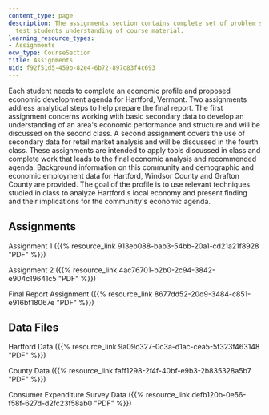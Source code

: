 ```yaml
---
content_type: page
description: The assignments section contains complete set of problem statements to
  test students understanding of course material.
learning_resource_types:
- Assignments
ocw_type: CourseSection
title: Assignments
uid: f92f51d5-459b-82e4-6b72-897c83f4c693
---
```


Each student needs to complete an economic profile and proposed economic development agenda for Hartford, Vermont. Two assignments address analytical steps to help prepare the final report. The first assignment concerns working with basic secondary data to develop an understanding of an area's economic performance and structure and will be discussed on the second class. A second assignment covers the use of secondary data for retail market analysis and will be discussed in the fourth class. These assignments are intended to apply tools discussed in class and complete work that leads to the final economic analysis and recommended agenda. Background information on this community and demographic and economic employment data for Hartford, Windsor County and Grafton County are provided. The goal of the profile is to use relevant techniques studied in class to analyze Hartford's local economy and present finding and their implications for the community's economic agenda.

Assignments
-----------

Assignment 1 ({{% resource_link 913eb088-bab3-54bb-20a1-cd21a21f8928 "PDF" %}})

Assignment 2 ({{% resource_link 4ac76701-b2b0-2c94-3842-e904c19641c5 "PDF" %}})

Final Report Assignment ({{% resource_link 8677dd52-20d9-3484-c851-e916bf18067e "PDF" %}})

Data Files
----------

Hartford Data ({{% resource_link 9a09c327-0c3a-d1ac-cea5-5f323f463148 "PDF" %}})

County Data ({{% resource_link faff1298-2f4f-40bf-e9b3-2b835328a5b7 "PDF" %}})

Consumer Expenditure Survey Data ({{% resource_link defb120b-0e56-f58f-627d-d2fc23f58ab0 "PDF" %}})